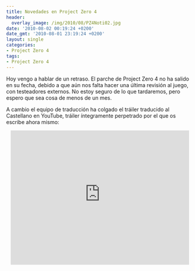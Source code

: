 ```yaml
---
title: Novedades en Project Zero 4
header:
  overlay_image: /img/2010/08/PZ4Noti02.jpg
date: '2010-08-02 00:19:24 +0200'
date_gmt: '2010-08-01 23:19:24 +0200'
layout: single
categories:
- Project Zero 4
tags:
- Project Zero 4
---
```

Hoy vengo a hablar de un retraso. El parche de Project Zero 4 no ha salido 
en su fecha, debido a que aún nos falta hacer una última revisión al juego, 
con testeadores externos. No estoy seguro de lo que tardaremos, pero espero 
que sea cosa de menos de un mes.

A cambio el equipo de traducción ha colgado el tráiler traducido al Castellano 
en YouTube, tráiler íntegramente perpetrado por el que os escribe ahora mismo:

<center><iframe width="480" height="360" src="https://www.youtube-nocookie.com/embed/onVyBEI-agU?rel=0" frameborder="0" allowfullscreen></iframe></center>
